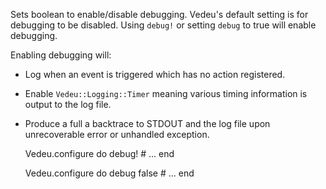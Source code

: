 Sets boolean to enable/disable debugging. Vedeu's default setting is
for debugging to be disabled. Using `debug!` or setting `debug` to
true will enable debugging.

Enabling debugging will:
- Log when an event is triggered which has no action registered.
- Enable `Vedeu::Logging::Timer` meaning various timing information is
  output to the log file.
- Produce a full a backtrace to STDOUT and the log file upon
  unrecoverable error or unhandled exception.

    Vedeu.configure do
      debug!
      # ...
    end

    Vedeu.configure do
      debug false
      # ...
    end
